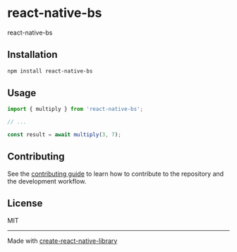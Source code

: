 # react-native-bs

react-native-bs

## Installation

```sh
npm install react-native-bs
```

## Usage

```js
import { multiply } from 'react-native-bs';

// ...

const result = await multiply(3, 7);
```

## Contributing

See the [contributing guide](CONTRIBUTING.md) to learn how to contribute to the repository and the development workflow.

## License

MIT

---

Made with [create-react-native-library](https://github.com/callstack/react-native-builder-bob)
